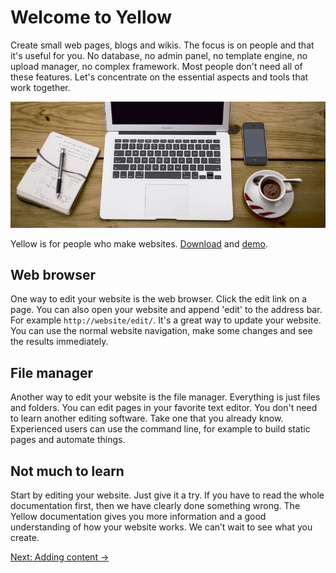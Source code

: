 Welcome to Yellow
=================
Create small web pages, blogs and wikis. The focus is on people and that it's useful for you. No database, no admin panel, no template engine, no upload manager, no complex framework. Most people don't need all of these features. Let's concentrate on the essential aspects and tools that work together.

![Yellow](welcome-yellow.jpg?raw=true)

Yellow is for people who make websites. [Download](https://github.com/markseu/yellowcms/archive/master.zip) and [demo](http://demo.datenstrom.se/).

Web browser
-----------
One way to edit your website is the web browser. Click the edit link on a page. You can also open your website and append 'edit' to the address bar. For example `http://website/edit/`. It's a great way to update your website. You can use the normal website navigation, make some changes and see the results immediately.

File manager
------------
Another way to edit your website is the file manager. Everything is just files and folders. You can edit pages in your favorite text editor. You don't need to learn another editing software. Take one that you already know. Experienced users can use the command line, for example to build static pages and automate things.

Not much to learn
-----------------
Start by editing your website. Just give it a try. If you have to read the whole documentation first, then we have clearly done something wrong. The Yellow documentation gives you more information and a good understanding of how your website works. We can’t wait to see what you create.

[Next: Adding content →](content.md)